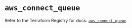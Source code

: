 # `aws_connect_queue`

Refer to the Terraform Registry for docs: [`aws_connect_queue`](https://registry.terraform.io/providers/hashicorp/aws/5.45.0/docs/resources/connect_queue).
